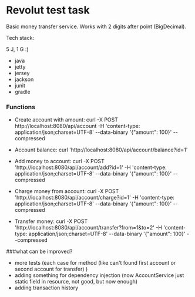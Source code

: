 # Revolut test task

Basic money transfer service. Works with 2 digits after point (BigDecimal). 

Tech stack:

5 J, 1 G :) 
- java
- jetty
- jersey
- jackson 
- junit
- gradle


### Functions 

- Create account with amount: 
curl -X POST http://localhost:8080/api/account -H 'content-type: application/json;charset=UTF-8' --data-binary '{"amount": 100}' --compressed

- Account balance:
curl 'http://localhost:8080/api/account/balance?id=1'

- Add money to account:
curl -X POST 'http://localhost:8080/api/account/add?id=1' -H 'content-type: application/json;charset=UTF-8' --data-binary '{"amount": 100}' --compressed

- Charge money from account:
curl -X POST 'http://localhost:8080/api/account/charge?id=1' -H 'content-type: application/json;charset=UTF-8' --data-binary '{"amount": 100}' --compressed

- Transfer money: 
curl -X POST 'http://localhost:8080/api/account/transfer?from=1&to=2' -H 'content-type: application/json;charset=UTF-8' --data-binary '{"amount": 100}' --compressed

###what can be improved?

- more tests (each case for method (like can't found first account or second account for transfer) )
- adding something for dependency injection (now AccountService just static field in resource, not good, but now enough)
- adding transaction history 